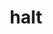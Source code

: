 ---
category: 4-letters
denotation: null
name: halt
reference_link: https://www.etymonline.com/word/halt
root_language: null
root_name: null
title: halt
type: free
word_sums:
- respelling: halt
  sum: 'Halt + '
---
